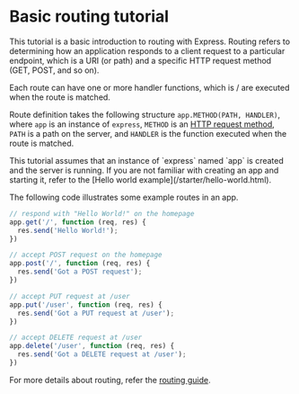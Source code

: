 # Basic routing tutorial

This tutorial is a basic introduction to routing with Express. Routing refers to determining how an application responds to a client request to a particular endpoint, which is a URI (or path) and a specific HTTP request method (GET, POST, and so on).

Each route can have one or more handler functions, which is / are executed when the route is matched. 

Route definition takes the following structure `app.METHOD(PATH, HANDLER)`, where `app` is an instance of `express`, `METHOD` is an [HTTP request method](http://en.wikipedia.org/wiki/Hypertext_Transfer_Protocol), `PATH` is a path on the server, and `HANDLER` is the function executed when the route is matched.

<div class="doc-box doc-notice">
This tutorial assumes that an instance of `express` named `app` is created and the server is running. If you are not familiar with creating an app and starting it, refer to the [Hello world example](/starter/hello-world.html).
</div>

The following code illustrates some example routes in an app.

```js
// respond with "Hello World!" on the homepage
app.get('/', function (req, res) {
  res.send('Hello World!');
})

// accept POST request on the homepage
app.post('/', function (req, res) {
  res.send('Got a POST request');
})

// accept PUT request at /user
app.put('/user', function (req, res) {
  res.send('Got a PUT request at /user');
})

// accept DELETE request at /user
app.delete('/user', function (req, res) {
  res.send('Got a DELETE request at /user');
})
```

For more details about routing, refer the [routing guide](/guide/routing.html).
